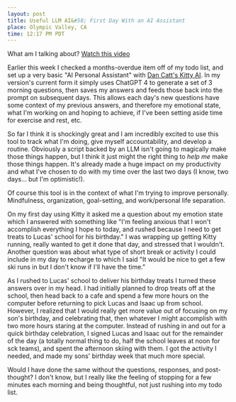 ```yaml
---
layout: post
title: Useful LLM AI&#58; First Day With an AI Assistant
place: Olympic Valley, CA
time: 12:17 PM PDT
---
```


What am I talking about? [Watch this video](https://www.youtube.com/watch?v=z9pHpXIrGWM)

Earlier this week I checked a months-overdue item off of my todo list, and set up a very basic "AI Personal Assistant" with [Dan Catt's Kitty AI](https://revdancatt.com/kitty/). In my version's current form it simply uses ChatGPT 4 to generate a set of 3 morning questions, then saves my answers and feeds those back into the prompt on subsequent days. This allows each day's new questions have some context of my previous answers, and therefore my emotional state, what I'm working on and hoping to achieve, if I've been setting aside time for exercise and rest, etc.

So far I think it is shockingly great and I am incredibly excited to use this tool to track what I'm doing, give myself accountability, and develop a routine. Obviously a script backed by an LLM isn't going to magically make those things happen, but I think it just might the right thing to _help me_ make those things happen. It's already made a huge impact on my productivity and what I've chosen to do with my time over the last two days (I know, two days... but I'm optimistic!).

Of course this tool is in the context of what I'm trying to improve personally. Mindfulness, organization, goal-setting, and work/personal life separation.

On my first day using Kitty it asked me a question about my emotion state which I answered with something like "I'm feeling anxious that I won't accomplish everything I hope to today, and rushed because I need to get treats to Lucas' school for his birthday." I was wrapping up getting Kitty running, really wanted to get it done that day, and stressed that I wouldn't. Another question was about what type of short break or activity I could include in my day to recharge to which I said "It would be nice to get a few ski runs in but I don't know if I'll have the time."

As I rushed to Lucas' school to deliver his birthday treats I turned these answers over in my head. I had initially planned to drop treats off at the school, then head back to a cafe and spend a few more hours on the computer before returning to pick Lucas and Isaac up from school. However, I realized that I would really get more value out of focusing on my son's birthday, and celebrating that, then whatever I might accomplish with two more hours staring at the computer. Instead of rushing in and out for a quick birthday celebration, I signed Lucas and Isaac out for the remainder of the day (a totally normal thing to do, half the school leaves at noon for sck teams), and spent the afternoon skiing with them. I got the activity I needed, and made my sons' birthday week that much more special.

Would I have done the same without the questions, responses, and post-thought? I don't know, but I really like the feeling of stopping for a few minutes each morning and being thoughtful, not just rushing into my todo list.
